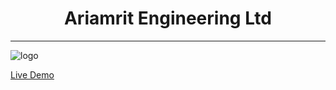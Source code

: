 <h1 align="center">Ariamrit Engineering Ltd</h1>
<hr>

![logo](https://xeonray-origin.github.io/ariamrit.in/resources/logo.png)

[Live Demo](https://xeonray-origin.github.io/ariamrit.in)